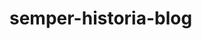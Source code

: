 # semper-historia-blog
<!DOCTYPE html>
<html>
<head>
	<meta charset="UTF-8">
	<meta name="viewport" content="width=device-width,initial=scale=1.0">
	<title>Semper Historia</title>
	<style>
	body {background-image: url("blog-background.jpg");  
  		background-size: contain;}  
		.p1{font-family:helvetica;
			text-align: left;
			color: black;}
		.p2{font-family:helvetica;
			text-align: center;
			color: darkred;}
		.p3{font-family:victorian;
			text-align: center;
			color: darkred;}
		.p4{font-family:helvetica;
			text-align: center;
			color: black;}
		.p5{font-family:fantasy;
			text-align: center;
			color: black;}		
		div.textbox {width: 600px;
				padding:10px;
				border-radius:50px;
				text-align: left;

				margin:auto;
				width: 95%;
				margin-bottom: 2%;
				background-color:palegoldenrod;}
		div.title {width: 440px;
				padding:10px;
				border-radius:50px;
				text-align: left;

				margin:auto;
				width: 95%;
				margin-bottom: 2%;
				background-color:palegoldenrod;}
		div.border {width: 440px;
				padding:10px;
				border-radius:10px;
				text-align: left;

				margin:auto;
				width: 47%;
				margin-bottom: 2%;
				background-color:peru;}
		div.border2 {width: 440px;
				padding:10px;
				border-radius:50px;
				text-align: left;

				margin:auto;
				width: 47%;
				margin-bottom: 2%;
				background-color:peru;}
		div.border3 {width: 440px;
				padding:10px;
				border-radius:50px;
				text-align: left;

				margin:auto;
				width: 47%;
				margin-bottom: 2%;
				background-color:peru;}
		div.brand {width:200px;
				padding:5px;
				border-radius:100px;
				image-orientation:center;

				margin:auto;
				width:200px;
				margin-bottom:3%;
				background-color:darkred;}
		div.table {width: 600px;
				padding:10px;
				border-radius:10px;

				margin:auto;
				width: 94%;
				margin-bottom: 2%;
				background-color:palegoldenrod;}
		table { font-family: helvetica;
  			color: darkred;
  			border-collapse: collapse;
  			width: 100%;}

	td, th {border: 1px solid black;
  			text-align: left;
 			 padding: 8px;}
	</style>
</head>
<body>
<body style="background-image:url(blog-background.jpg)">
	<body style="background-size:contain;">
<div class="border3"><div class="title"><h1><p class="p3">Semper Historia</p></h1></div></div>
<div class="brand"><img src="semper-historia-logo.png" width="202px" align="center"></div>
<div class="border3"><div class="textbox">
	<p><p class="p2"><a href="index.html">Home</a> <a href="warrior-wednesday.html">Warrior Wednesday</a> <a href="napoleonic-history.html">Napoleonic</a> <a href="east-asian-history.html">East Asian</a> <a href="eastern-european-history.html">Eastern European</a> <a href="prussian-history.html">Prussian</a> <a href="northern-european-history.html">Northern European</a> <a href="united-states-history.html">US</a> <a href="east-asian-history.html">Roman</a> <a href="military-history.html">Military</a> <a href="mythology-and-history.html">Myths & History</a> <a href="sports-history.html">Sports</a></p></p>
	<h3><p class="p2"> Latest Articles: </p></h3>
	<p><p class="p4"> Honor our latest Warrior Wednesday recipient <a href="warrior-wednesday-one.html">here</a></p></p>
	<p><p class="p4"> See what happened "On This Day" <a href="napoleonic-article-one.html">here </a></p></p>
	<p><p class="p4"> Read a short biography on Gustavus Adolphus <a href="gustavus-adolphus.html">here </a></p></p></div></div>
<div class="border3"><div class="textbox">
	<h3><p class="p2">History, Tried and True</p></h3>
	<p><p class="p1"> Welcome to Semper Historia, a history blog, primarily focusing on military history but also delving into other interests that are history related. As the admin of this blog I'd like to introduce myself and why this blog exists.</p></p>
	<p><p class="p1">Growing up, my primary networks were National Geographic, Discovery Channel, and the History Channel. I always grew up wanting to learn more about the world around me and where we came from. My first history interests began with the Napoleonic area, but have since spread far and wide. I enlisted into the U.S. Marine Corps in 2014, serving in Okinawa, Japan taking care of different humanitarian efforts in Indonesia and dealing with missile threats from North Korea to Japan. Living there for years at a time gave me a perspective of community, culture, and a global, more historical mindset rather than just a local, present mindset. I've always considered historical patterns when dealing with the ever present political field we live in, and use that to navigate my way through the chaos.</p></p>
	<p><p class="p1"> After returning home I sought out higher education. Starting my journey at Wayne State University (WSU) I studied historical fields I had never considered before. I also dove further into topics I knew a fair amount about but was able to enhance my knowledge on. I later transferred to American Military University (AMU) to speed up my schooling and focus less on the general education most university requires. With the knowledge I've been able to acquire, I'd like to write articles to this blog so you have a source with zero bias. As a veteran I don't play sides, I see facts for facts and narratives as narratives, but make an extra effort to not confuse the two. So much of the media we have today is filled with bias, wether that of the author or the company they work for. As an independent blogger I will stay honest to the craft and will hopefully be a good source for those looking to see history for what it is, and not just the story told by the people in power at that time. Too many times has that changed how the story is told, America's biggest example being Christopher Columbus. With the story rewritten and given the perspective outside of his own, we now see Columbus for who he was, and not the hero he thought he was. Let this blog be a source for you to read up on a myriad of topics from a strictly factual perspective, calling out any falisies.</p></p>
	<p><p class="p1">As this blog grows please comment your suggested topics and we can build this space together. Please feel free to also check out our social media pages as they also have their own historical facts including "On This Day", historical anniversaries, and Warrior Wednesdays. Links below.</p></p>
	<p><p class="p4">
		<a href="https://www.instagram.com/semperhistoria/">Instagram</a> 
		 <a href="https://www.facebook.com/profile.php?id=100094379033988">Facebook</a></p></p>
	<h3><p class="p4"> Semper Fi!</p></h3></div></div>
</body></body>
</html>
